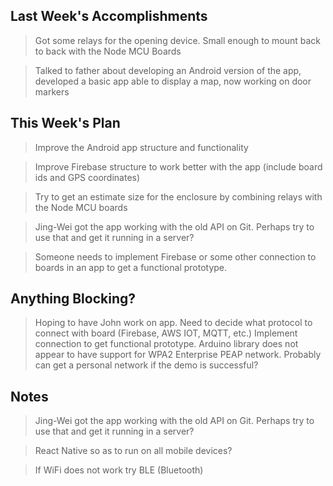## Last Week's Accomplishments

>Got some relays for the opening device. Small enough to mount back to
>back with the Node MCU Boards

>Talked to father about developing an Android version of the app, developed
>a basic app able to display a map, now working on door markers

## This Week's Plan

> Improve the Android app structure and functionality

> Improve Firebase structure to work better with the app (include board 
> ids and GPS coordinates)

> Try to get an estimate size for the enclosure by combining relays with
> the Node MCU boards

> Jing-Wei got the app working with the old API on Git. Perhaps try to
> use that and get it running in a server?

> Someone needs to implement Firebase or some other connection to boards
> in an app to get a functional prototype.

## Anything Blocking?

> Hoping to have John work on app.
> Need to decide what protocol to connect with board (Firebase, AWS IOT, MQTT, etc.)
> Implement connection to get functional prototype.
> Arduino library does not appear to have support for WPA2 Enterprise
> PEAP network.
> Probably can get a personal network if the demo is successful?

## Notes

> Jing-Wei got the app working with the old API on Git. Perhaps try to
> use that and get it running in a server?

> React Native so as to run on all mobile devices?

> If WiFi does not work try BLE (Bluetooth)
